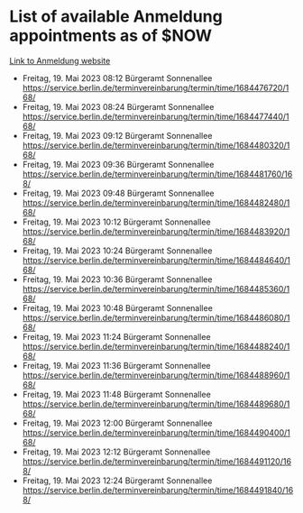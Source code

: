 # List of available Anmeldung appointments as of $NOW
[Link to Anmeldung website](https://service.berlin.de/terminvereinbarung/termin/tag.php?termin=1&anliegen[]=120686&dienstleisterlist=122210,122217,327316,122219,327312,122227,327314,122231,327346,122243,327348,122254,122252,329742,122260,329745,122262,329748,122271,327278,122273,327274,122277,327276,330436,122280,327294,122282,327290,122284,327292,122291,327270,122285,327266,122286,327264,122296,327268,150230,329760,122297,327286,122294,327284,122312,329763,122314,329775,122304,327330,122311,327334,122309,327332,317869,122281,327352,122279,329772,122283,122276,327324,122274,327326,122267,329766,122246,327318,122251,327320,122257,327322,122208,327298,122226,327300&herkunft=http%3A%2F%2Fservice.berlin.de%2Fdienstleistung%2F120686%2F)
- Freitag, 19. Mai 2023 08:12 Bürgeramt Sonnenallee https://service.berlin.de/terminvereinbarung/termin/time/1684476720/168/
- Freitag, 19. Mai 2023 08:24 Bürgeramt Sonnenallee https://service.berlin.de/terminvereinbarung/termin/time/1684477440/168/
- Freitag, 19. Mai 2023 09:12 Bürgeramt Sonnenallee https://service.berlin.de/terminvereinbarung/termin/time/1684480320/168/
- Freitag, 19. Mai 2023 09:36 Bürgeramt Sonnenallee https://service.berlin.de/terminvereinbarung/termin/time/1684481760/168/
- Freitag, 19. Mai 2023 09:48 Bürgeramt Sonnenallee https://service.berlin.de/terminvereinbarung/termin/time/1684482480/168/
- Freitag, 19. Mai 2023 10:12 Bürgeramt Sonnenallee https://service.berlin.de/terminvereinbarung/termin/time/1684483920/168/
- Freitag, 19. Mai 2023 10:24 Bürgeramt Sonnenallee https://service.berlin.de/terminvereinbarung/termin/time/1684484640/168/
- Freitag, 19. Mai 2023 10:36 Bürgeramt Sonnenallee https://service.berlin.de/terminvereinbarung/termin/time/1684485360/168/
- Freitag, 19. Mai 2023 10:48 Bürgeramt Sonnenallee https://service.berlin.de/terminvereinbarung/termin/time/1684486080/168/
- Freitag, 19. Mai 2023 11:24 Bürgeramt Sonnenallee https://service.berlin.de/terminvereinbarung/termin/time/1684488240/168/
- Freitag, 19. Mai 2023 11:36 Bürgeramt Sonnenallee https://service.berlin.de/terminvereinbarung/termin/time/1684488960/168/
- Freitag, 19. Mai 2023 11:48 Bürgeramt Sonnenallee https://service.berlin.de/terminvereinbarung/termin/time/1684489680/168/
- Freitag, 19. Mai 2023 12:00 Bürgeramt Sonnenallee https://service.berlin.de/terminvereinbarung/termin/time/1684490400/168/
- Freitag, 19. Mai 2023 12:12 Bürgeramt Sonnenallee https://service.berlin.de/terminvereinbarung/termin/time/1684491120/168/
- Freitag, 19. Mai 2023 12:24 Bürgeramt Sonnenallee https://service.berlin.de/terminvereinbarung/termin/time/1684491840/168/
